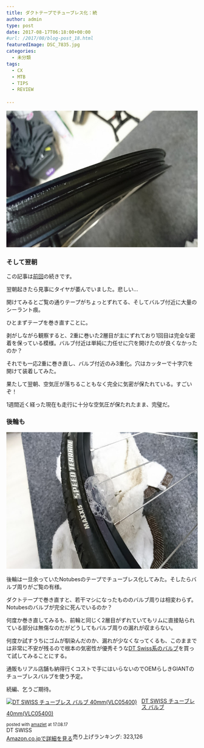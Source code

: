 ```yaml
---
title: ダクトテープでチューブレス化：続
author: admin
type: post
date: 2017-08-17T06:18:00+00:00
#url: /2017/08/blog-post_18.html
featuredImage: DSC_7835.jpg
categories:
  - 未分類
tags:
  - CX
  - MTB
  - TIPS
  - REVIEW

---
```

<div class="separator" style="clear: both; text-align: center;">
  <img border="0" data-original-height="900" data-original-width="1600" height="360" src="./DSC_7835.jpg" width="640" />
</div>



### そして翌朝

この記事は<a href="/2017/08/blog-post.html" target="_blank">前回</a>の続きです。

翌朝起きたら見事にタイヤが萎んでいました。悲しい…

開けてみるとご覧の通りテープがちょっとずれてる、そしてバルブ付近に大量のシーラント痕。

ひとまずテープを巻き直すことに。

剥がしながら観察すると、2重に巻いた2層目が主にずれており1回目は完全な密着を保っている模様。バルブ付近は単純に力任せに穴を開けたのが良くなかったのか？

それでも一応2重に巻き直し、バルブ付近のみ3重化。穴はカッターで十字穴を開けて装着してみた。

果たして翌朝、空気圧が落ちることもなく完全に気密が保たれている。すごいぞ！

1週間近く経った現在も走行に十分な空気圧が保たれたまま、完璧だ。



### 後輪も

<div class="separator" style="clear: both; text-align: center;">
  <img border="0" data-original-height="900" data-original-width="1600" height="360" src="./DSC_7836.jpg" width="640" />
</div>

<div>
</div>

後輪は一旦余っていたNotubesのテープでチューブレス化してみた。そしたらバルブ周りがご覧の有様。

ダクトテープで巻き直すと、若干マシになったもののバルブ周りは相変わらず。Notubesのバルブが完全に死んでいるのか？

何度か巻き直してみるも、前輪と同じく2層目がずれていてもリムに直接貼られている部分は無傷なのだがどうしてもバルブ周りの漏れが収まらない。

何度か試すうちにゴムが馴染んだのか、漏れが少なくなってくるも、このままでは非常に不安が残るので根本の気密性が優秀そうな<a href="http://amzn.to/2wTg0ta" target="_blank">DT Swiss系のバルブ</a>を買って試してみることにする。

通販もリアル店舗も納得行くコストで手にはいらないのでOEMらしきGIANTのチューブレスバルブを使う予定。

続編、乞うご期待。



<div class="amazlet-box" style="margin-bottom:0px;">
  <div class="amazlet-image" style="float:left;margin:0px 12px 1px 0px;">
    <a href="http://www.amazon.co.jp/exec/obidos/ASIN/B01MRK8TB7/gensobunya-22/ref=nosim/" name="amazletlink" target="_blank"><img src="https://images-fe.ssl-images-amazon.com/images/I/31ZqGrKP18L._SL160_.jpg" alt="DT SWISS チューブレス バルブ 40mm(VLC05400)" style="border: none;" /></a>
  </div>

  <div class="amazlet-info" style="line-height:120%; margin-bottom: 10px">
    <div class="amazlet-name" style="margin-bottom:10px;line-height:120%">
<a href="http://www.amazon.co.jp/exec/obidos/ASIN/B01MRK8TB7/gensobunya-22/ref=nosim/" name="amazletlink" target="_blank">DT SWISS チューブレス バルブ 40mm(VLC05400)</a></p>
<div class="amazlet-powered-date" style="font-size:80%;margin-top:5px;line-height:120%">
  posted with <a href="http://www.amazlet.com/" title="amazlet" target="_blank">amazlet</a> at 17.08.17
</div>

<div class="amazlet-detail">
DT SWISS <br />売り上げランキング: 323,126

<div class="amazlet-sub-info" style="float: left;">
<div class="amazlet-link" style="margin-top: 5px">
  <a href="http://www.amazon.co.jp/exec/obidos/ASIN/B01MRK8TB7/gensobunya-22/ref=nosim/" name="amazletlink" target="_blank">Amazon.co.jpで詳細を見る</a>
</div>

  </div>

  <div class="amazlet-footer" style="clear: left">
  </div>
</div>